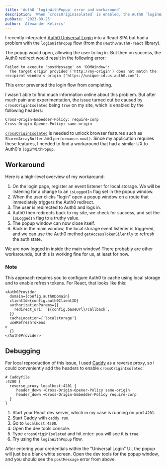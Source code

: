 ```yaml
---
title: 'Auth0 `loginWithPopup` error and workaround'
description: 'When `crossOriginIsolated` is enabled, the Auth0 `loginWithPopup` method fails with an error. This article explains the error and suggests a workaround.'
pubDate: '2023-09-25'
author: 'Alexander Keliris'
---
```


I recently integrated [Auth0 Universal Login](https://auth0.com/docs/authenticate/login/auth0-universal-login) into a React SPA but had a problem with the `loginWithPopup` flow (from the `@auth0/auth0-react` library).

The popup would open, allowing the user to log in. But then on success, the Auth0 redirect would result in the following error:

```
Failed to execute 'postMessage' on 'DOMWindow':
  The target origin provided ('http://my-origin') does not match the recipient window's origin ('https://unique-id.us.auth0.com').
```

This error prevented the login flow from completing.

I wasn't able to find much information online about this problem.
But after much pain and experimentation, the issue turned out be caused by `crossOriginIsolated` being `true` on my site,
which is enabled by the following headers:

```
Cross-Origin-Embedder-Policy: require-corp
Cross-Origin-Opener-Policy: same-origin
```

[`crossOriginIsolated`](https://developer.mozilla.org/en-US/docs/Web/API/crossOriginIsolated) is needed to unlock browser features such as `SharedArrayBuffer` and `performance.now()`.
Since my application requires these features, I needed to find a workaround that had a similar UX to Auth0's `loginWithPopup`.

## Workaround

Here is a high-level overview of my workaround:

1. On the login page, register an event listener for local storage. We will be listening for a change to an `isLoggedIn` flag set in the popup window.
1. When the user clicks "login" open a popup window on a route that immediately triggers the Auth0 redirect.
1. The user is redirected to Auth0 and logs in.
1. Auth0 then redirects back to my site, we check for success, and set the `isLoggedIn` flag to a truthy value.
1. The popup window can now close itself.
1. Back in the main window, the local storage event listener is triggered, and we can use the Auth0 method `getAccessTokenSilently` to refresh the auth state.

We are now logged in inside the main window! There probably are other workarounds, but this is working fine for us, at least for now.

### Note

This approach requires you to configure Auth0 to cache using local storage and to enable refresh tokens. For React, that looks like this:

```tsx
<Auth0Provider
  domain={config.auth0Domain}
  clientId={config.auth0ClientID}
  authorizationParams={{
    redirect_uri: `${config.baseUrl}/callback`,
  }}
  cacheLocation={'localstorage'}
  useRefreshTokens
>
  {}
</Auth0Provider>
```

## Debugging

For local reproduction of this issue, I used [Caddy](https://caddyserver.com/) as a reverse proxy, so I could conveniently add the headers to enable `crossOriginIsolated`:

```
# Caddyfile
:4200 {
  reverse_proxy localhost:4201 {
     header_down +Cross-Origin-Opener-Policy same-origin
     header_down +Cross-Origin-Embedder-Policy require-corp
  }
}
```

1. Start your React dev server, which in my case is running on port `4201`.
1. Start Caddy with `caddy run`.
1. Go to `localhost:4200`.
1. Open the dev tools console.
1. Type `crossOriginIsolated` and hit enter: you will see it is `true`.
1. Try using the `loginWithPopup` flow.

After entering your credentials within the "Universal Login" UI, the popup will just be a blank white screen. Open the dev tools for the popup window, and you should see the `postMessage` error from above.
